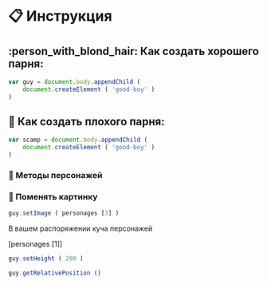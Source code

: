 # :clipboard: Инструкция

## :person_with_blond_hair: Как создать хорошего парня:
```javascript
var guy = document.body.appendChild (
    document.createElement ( 'good-boy' )
)
```
## :japanese_ogre: Как создать плохого парня:
```javascript
var scamp = document.body.appendChild (
    document.createElement ( 'good-boy' )
)
```

### :boy: Методы персонажей

### :boy: Поменять картинку
```javascript
guy.setImage ( personages [3] )
```
В вашем распоряжении куча персонажей

[personages [1]]

```javascript
guy.setHeight ( 200 )
```
```javascript
guy.getRelativePosition ()
```
